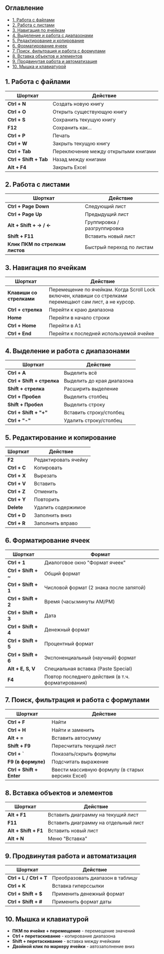 
##  Оглавление

- [1. Работа с файлами](#1-работа-с-файлами)
- [2. Работа с листами](#2-работа-с-листами)
- [3. Навигация по ячейкам](#3-навигация-по-ячейкам)
- [4. Выделение и работа с диапазонами](#4-выделение-и-работа-с-диапазонами)
- [5. Редактирование и копирование](#5-редактирование-и-копирование)
- [6. Форматирование ячеек](#6-форматирование-ячеек)
- [7. Поиск, фильтрация и работа с формулами](#7-поиск-фильтрация-и-работа-с-формулами)
- [8. Вставка объектов и элементов](#8-вставка-объектов-и-элементов)
- [9. Продвинутая работа и автоматизация](#9-продвинутая-работа-и-автоматизация)
- [10. Мышка и клавиатурой](#10-мышка-и-клавиатурой)

## 1. Работа с файлами

| Шорткат                | Действие                             |
| ---------------------- | ------------------------------------ |
| **Ctrl + N**           | Создать новую книгу                  |
| **Ctrl + O**           | Открыть существующую книгу           |
| **Ctrl + S**           | Сохранить текущую книгу              |
| **F12**                | Сохранить как...                     |
| **Ctrl + P**           | Печать                               |
| **Ctrl + W**           | Закрыть текущую книгу                |
| **Ctrl + Tab**         | Переключение между открытыми книгами |
| **Ctrl + Shift + Tab** | Назад между книгами                  |
| **Alt + F4**           | Закрыть Excel                        |

## 2. Работа с листами

| Шорткат | Действие |
|---------|----------|
| **Ctrl + Page Down** | Следующий лист |
| **Ctrl + Page Up** | Предыдущий лист |
| **Alt + Shift + → / ←** | Группировка / разгруппировка |
| **Shift + F11** | Вставить новый лист |
| **Клик ПКМ по стрелкам листов** | Быстрый переход по листам |

## 3. Навигация по ячейкам

| Шорткат                  | Действие                                              |
|--------------------------|-------------------------------------------------------|
| **Клавиши со стрелками** | Перемещение по ячейкам. Когда Scroll Lock включен, клавиши со стрелками перемещают сам лист, а не курсор. |
| **Ctrl + стрелка**       | Перейти к краю диапазона                              |
| **Home**                 | Перейти в начало строки                               |
| **Ctrl + Home**          | Перейти в A1                                          |
| **Ctrl + End**           | Перейти к последней используемой ячейке               |

## 4. Выделение и работа с диапазонами

| Шорткат | Действие |
|---------|----------|
| **Ctrl + A** | Выделить всё |
| **Ctrl + Shift + стрелка** | Выделить до края диапазона |
| **Shift + стрелка** | Расширить выделение |
| **Ctrl + Пробел** | Выделить столбец |
| **Shift + Пробел** | Выделить строку |
| **Ctrl + Shift + "+"** | Вставить строку/столбец |
| **Ctrl + "-"** | Удалить строку/столбец |

## 5. Редактирование и копирование

| Шорткат | Действие |
|---------|----------|
| **F2** | Редактировать ячейку |
| **Ctrl + C** | Копировать |
| **Ctrl + X** | Вырезать |
| **Ctrl + V** | Вставить |
| **Ctrl + Z** | Отменить |
| **Ctrl + Y** | Повторить |
| **Delete** | Удалить содержимое |
| **Ctrl + D** | Заполнить вниз |
| **Ctrl + R** | Заполнить вправо |

## 6. Форматирование ячеек

| Шорткат | Формат |
|---------|--------|
| **Ctrl + 1** | Диалоговое окно "Формат ячеек" |
| **Ctrl + Shift + ~** | Общий формат |
| **Ctrl + Shift + 1** | Числовой формат (2 знака после запятой) |
| **Ctrl + Shift + 2** | Время (часы:минуты AM/PM) |
| **Ctrl + Shift + 3** | Дата |
| **Ctrl + Shift + 4** | Денежный формат |
| **Ctrl + Shift + 5** | Процентный формат |
| **Ctrl + Shift + 6** | Экспоненциальный (научный) формат |
| **Alt + E, S, V** | Специальная вставка (Paste Special) |
| **F4** | Повтор последнего действия (в т.ч. форматирования) |

## 7. Поиск, фильтрация и работа с формулами

| Шорткат | Действие |
|---------|----------|
| **Ctrl + F** | Найти |
| **Ctrl + H** | Найти и заменить |
| **Alt + =** | Вставить автосумму |
| **Shift + F9** | Пересчитать текущий лист |
| **Ctrl + `** | Показать/скрыть формулы |
| **F9 (в формуле)** | Подсчитать выражение |
| **Ctrl + Shift + Enter** | Ввести массивную формулу (в старых версиях Excel) |

## 8. Вставка объектов и элементов

| Шорткат | Действие |
|---------|----------|
| **Alt + F1** | Вставить диаграмму на текущий лист |
| **F11** | Вставить диаграмму на отдельный лист |
| **Alt + Shift + F1** | Вставить новый лист |
| **Alt + N** | Меню "Вставка" |

## 9. Продвинутая работа и автоматизация

| Шорткат | Действие |
|---------|----------|
| **Ctrl + L / Ctrl + T** | Преобразовать диапазон в таблицу |
| **Ctrl + K** | Вставка гиперссылки |
| **Ctrl + Shift + $** | Применить денежный формат |
| **Ctrl + Shift + #** | Применить формат даты |

## 10. Мышка и клавиатурой

- **ПКМ по ячейке + перемещение** - перемещение значений
- **Ctrl + перетаскивание** - копирование диапазона
- **Shift + перетаскивание** - вставка между ячейками
- **Двойной клик по маркеру ячейки** - автозаполнение вниз